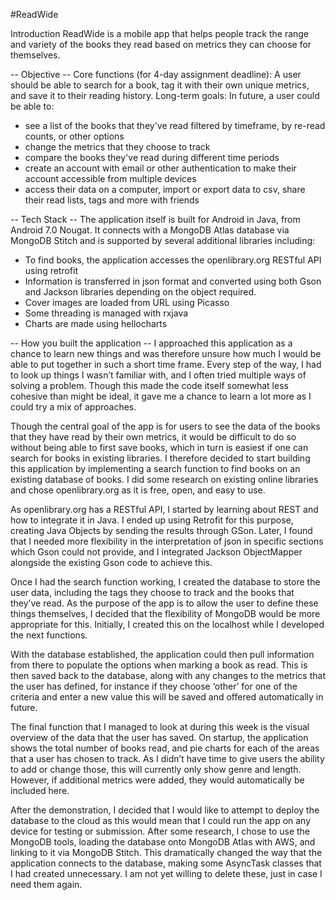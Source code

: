 #ReadWide

Introduction
ReadWide is a mobile app that helps people track the range and variety of the books they read based on metrics they can choose for themselves.

 -- Objective --
Core functions (for 4-day assignment deadline):
A user should be able to search for a book, tag it with their own unique metrics, and save it to their reading history.
Long-term goals:
In future, a user could be able to:
-	see a list of the books that they've read filtered by timeframe, by re-read counts, or other options
-	change the metrics that they choose to track
-	compare the books they've read during different time periods
-	create an account with email or other authentication to make their account accessible from multiple devices
-	access their data on a computer, import or export data to csv, share their read lists, tags and more with friends

 -- Tech Stack --
The application itself is built for Android in Java, from Android 7.0 Nougat. It connects with a MongoDB Atlas database via MongoDB Stitch and is supported by several additional libraries including:
-	To find books, the application accesses the openlibrary.org RESTful API using retrofit
-	Information is transferred in json format and converted using both Gson and Jackson libraries depending on the object required. 
-	Cover images are loaded from URL using Picasso
-	Some threading is managed with rxjava
-	Charts are made using hellocharts

 -- How you built the application --
I approached this application as a chance to learn new things and was therefore unsure how much I would be able to put together in such a short time frame. Every step of the way, I had to look up things I wasn’t familiar with, and I often tried multiple ways of solving a problem. Though this made the code itself somewhat less cohesive than might be ideal, it gave me a chance to learn a lot more as I could try a mix of approaches.

Though the central goal of the app is for users to see the data of the books that they have read by their own metrics, it would be difficult to do so without being able to first save books, which in turn is easiest if one can search for books in existing libraries. I therefore decided to start building this application by implementing a search function to find books on an existing database of books. I did some research on existing online libraries and chose openlibrary.org as it is free, open, and easy to use.

As openlibrary.org has a RESTful API, I started by learning about REST and how to integrate it in Java. I ended up using Retrofit for this purpose, creating Java Objects by sending the results through GSon. Later, I found that I needed more flexibility in the interpretation of json in specific sections which Gson could not provide, and I integrated Jackson ObjectMapper alongside the existing Gson code to achieve this.

Once I had the search function working, I created the database to store the user data, including the tags they choose to track and the books that they’ve read. As the purpose of the app is to allow the user to define these things themselves, I decided that the flexibility of MongoDB would be more appropriate for this. Initially, I created this on the localhost while I developed the next functions.

With the database established, the application could then pull information from there to populate the options when marking a book as read. This is then saved back to the database, along with any changes to the metrics that the user has defined, for instance if they choose ‘other’ for one of the criteria and enter a new value this will be saved and offered automatically in future.

The final function that I managed to look at during this week is the visual overview of the data that the user has saved. On startup, the application shows the total number of books read, and pie charts for each of the areas that a user has chosen to track. As I didn’t have time to give users the ability to add or change those, this will currently only show genre and length. However, if additional metrics were added, they would automatically be included here.

After the demonstration, I decided that I would like to attempt to deploy the database to the cloud as this would mean that I could run the app on any device for testing or submission. After some research, I chose to use the MongoDB tools, loading the database onto MongoDB Atlas with AWS, and linking to it via MongoDB Stitch. This dramatically changed the way that the application connects to the database, making some AsyncTask classes that I had created unnecessary. I am not yet willing to delete these, just in case I need them again.
